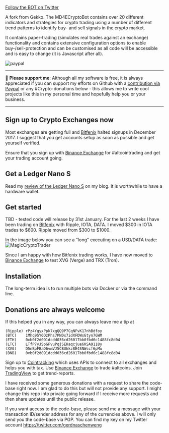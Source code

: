 [Follow the BOT on Twitter](https://twitter.com/MD4ECryptoBot)

A fork from Gekko. The MD4ECryptoBot contains over 20 different indicators and strategies for crypto trading using a number of different trend patterns to identify buy- and sell signals in the crypto market.

It contains paper-trading (simulates real trades against an exchange) functionality and contains extensive configuration options to enable buy-/sell-protection and can be customised as all code will be accessible and is easy to change (it is Javascript after all).

[paypal]: https://www.paypal.com/cgi-bin/webscr?cmd=_s-xclick&hosted_button_id=ZRP5WBD8CT8EW
![paypal](https://img.shields.io/badge/PayPal--ffffff.svg?style=social&logo=data%3Aimage%2Fpng%3Bbase64%2CiVBORw0KGgoAAAANSUhEUgAAABAAAAAQCAYAAAAf8%2F9hAAAABHNCSVQICAgIfAhkiAAAAZZJREFUOI3Fkb1PFFEUxX%2F3zcAMswFCw0KQr1BZSKUQYijMFibGkhj9D4zYYAuU0NtZSIiNzRZGamqD%2BhdoJR%2FGhBCTHZ11Pt%2B1GIiEnY0hFNzkFu%2FmnHPPPQ%2Buu%2BTiYGjy0ZPa5N1t0SI5m6mITeP4%2B%2FGP%2Fbccvto8j3cuCsQTSy%2FCzLkdxqkXpoUXJoUXJrkfFTLMwHiDYLrFz897Z3jT6ckdBwsiYDMo0tNOIGuBqS%2Beh7sdAkU2g%2BkBFGkd%2FrtSgD8Z%2BrBxj68MAGG1A9efRhVsXrKMU7Y4cNyGOwtDU28OtrqdUMetldvzFKxCYSHJ4NsJ%2BnRJGexHba7VJ%2FTff4BaQFBjVcbqIEZ1bESYn4PRUcHx2N952awUkOHZedUcWm14%2FtjqjREHawUEsgx6Ajg5%2Bsi7jWqBwA%2BmIrXlo9YHUVTmEP%2F6hOO1Ofiyy3pjo%2BsvBDX%2FZpSakhz4BqvQDvdYvrXQEXZViI5rPpBEOwR2l16vtN7bd9SN3L1WXj%2BjGSnN38rq%2B7VL8xXQOdDF%2F0KvXn8BlbuY%2FvUAHysAAAAASUVORK5CYII%3D)

___
:beer: **Please support me**: Although all my software is free, it is always appreciated if you can support my efforts on Github with a [contribution via Paypal][paypal] or any #Crypto-donations below - this allows me to write cool projects like this in my personal time and hopefully help you or your business. 
___


## Sign up to Crypto Exchanges now
Most exchanges are getting full and [Bitfenix](https://www.bitfinex.com) halted signups in December 2017. I suggest that you get accounts setup as soon as possible and get yourself verified.

Ensure that you sign up with [Binance Exchange](https://www.binance.com/?ref=13896895) for #altcointrading and get your trading account going. 

## Get a Ledger Nano S
Read my [review of the Ledger Nano S](https://www.naschenweng.info/2017/12/07/ledger-s-crypto-currency-hardware-wallet/) on my blog. It is worthwhile to have a hardware wallet.


## Get started
TBD - tested code will release by 31st January. For the last 2 weeks I have been trading on [Bitfenix](https://www.bitfinex.com) with Ripple, IOTA, DATA. I moved $300 in IOTA trades to $600. Ripple moved from $300 to $1000.

In the image below you can see a "long" executing on a USD/DATA trade:
![MagicCryptoTrader](https://pbs.twimg.com/media/DRoZYpDW4AE5z3r.jpg:large)

Since I am happy with how Bitfenix trading works, I have now moved to [Binance Exchange](https://www.binance.com/?ref=13896895) to test XVG (Verge) and TRX (Tron).

## Installation
The long-term idea is to run multiple bots via Docker or via the command line.


## Donations are always welcome
If this helped you in any way, you can always leave me a tip at
```
(Ripple) rPz4YgyxPpk7xqQQ9P7CqNFvK17nhBdfoy
(BTC)    1Mhq9SY6DzPhs7PNDx7idXFDWsGtyn7GWM
(ETH)    0xb0f2d091dcdd036cd26017bb0fbd6c1488fc8d04
(LTC)    LTfP7yJSpGFvuPqjSEKaqcjue6KSA9118y
(XVG)    D5nBpFBaD6vmVJ5CBUhkz8E4SNWscf6pMu
(BNB)    0xb0f2d091dcdd036cd26017bb0fbd6c1488fc8d04
```

Sign up to [Cointracking](https://cointracking.info?ref=M263159) which uses APIs to connect to all exchanges and helps you with tax. Use [Binance Exchange](https://www.binance.com/?ref=13896895) to trade #altcoins. Join [TradingView](http://tradingview.go2cloud.org/aff_c?offer_id=2&aff_id=7432) to get trend-reports.

I have received some generous donations with a request to share the code-base right now. I am glad to do this but will not provide any support. I might change this repo into private going forward if I receive more requests and then share updates until the public release.

If you want access to the code-base, please send me a message with your transaction ID/sender address for any of the currencies above. I will only send you the code-base via PGP. You can find my key on my Twitter account https://twitter.com/gerdnaschenweng

